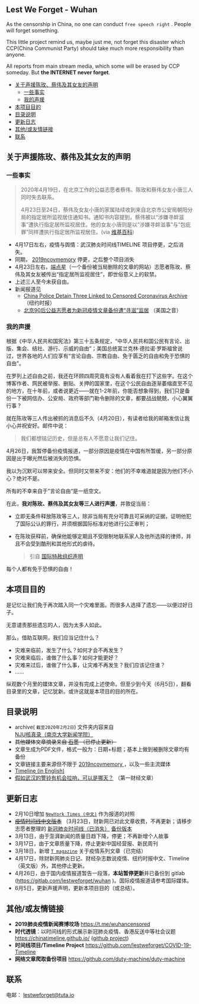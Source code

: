 ## Lest We Forget - Wuhan

As the censorship in China, no one can conduct `free speech right` . People will forget something.

This little project remind us, maybe just me, not forget this disaster which CCP(China Communist Party) should take much more responsibility than anyone.

All reports from main stream media, which some will be erased by CCP someday. But **the INTERNET never forget**. 

* [关于声援陈玫、蔡伟及其女友的声明](#关于声援陈玫蔡伟及其女友的声明)
  * [一些事实](#一些事实)
  * [我的声援](#我的声援)
* [本项目目的](#本项目目的)
* [目录说明](#目录说明)
* [更新日志](#更新日志)
* [其他/或友情链接](#其他或友情链接)
* [联系](#联系)

## 关于声援陈玫、蔡伟及其女友的声明

### 一些事实

> 2020年4月19日，在北京工作的公益志愿者蔡伟、陈玫和蔡伟女友小唐三人同时失去联系。
>
> 4月23日至24日，蔡伟及女友小唐的家属陆续收到来自北京市公安局朝阳分局的指定居所监视居住通知书。通知书内容提到，蔡伟被以“涉嫌寻衅滋事”遭执行指定居所监视居住。他的女友小唐则是以“涉嫌寻衅滋事”与“包庇罪”同样遭执行指定居所监视居住。(via [维基百科](https://zh.wikipedia.org/wiki/%E7%AB%AF%E7%82%B9%E6%98%9F%E4%BA%8B%E4%BB%B6))

- 4月17日左右，疫情与舆情：武汉肺炎时间线TIMELINE 项目停更，之后消失。
- 同期， [2019ncovmemory](https://github.com/2019ncovmemory/nCovMemory) 停更，之后整个项目消失
- 4月23日左右，[端点星](https://terminus2049.github.io/)（一个备份被当局删除的文章的网站）志愿者陈玫、蔡伟及其女友被传出“指定居所监视居住”，即世俗意义上的软禁。
- 上述三人至今未获自由。
- 新闻报道见
  - [China Police Detain Three Linked to Censored Coronavirus Archive](https://www.nytimes.com/reuters/2020/04/27/world/asia/27reuters-health-coronavirus-china-rights.html) （纽约时报）
  -  [北京90后公益志愿者为新冠疫情文章备份遭“寻滋”监居](https://www.voachinese.com/a/chinese-netizen-activists-detained-for-copying-deleted-coronavirus-material-20200426/5392655.html) （美国之音）

### 我的声援

根据《中华人民共和国宪法》第三十五条规定，“中华人民共和国公民有言论、出版、集会、结社、游行、示威的自由”；美国总统富兰克林·德拉诺·罗斯福曾说过，世界各地的人们应享有“言论自由、宗教自由、免于匮乏的自由和免于恐惧的自由"。

在罗列上述自由之前，我还在环顾四周究竟有没有人看着我在打下这些字。在这个博客作者、网民被举报、删贴、关押的国家里，在这个公民自由逐渐萎缩直至不见的地方，在十年前，或者说更近——就在1-2年前，你能否想象得到，我们只是备份一下被网信办、公安局、政府等部门勒令删除的文章，都要战战兢兢，小心翼翼行事？

就在陈玫等三人传出被抓的消息后不久（4月20日），有读者给我的邮箱发信让我小心并祝安好。邮件中说：

> 我们都想铭记历史，但是总有人不愿意让我们记住。

4月26日，我暂停备份疫情报道，一部分原因是疫情在中国有所暂缓，另一部分原因是出于曝光然后被消失的恐惧。

我以为沉默可以带来安全。但同时又带来不安：他们的不幸难道就是因为他们不小心？绝对不是。

所有的不幸来自于”言论自由“是一纸空文。

在此，**我对陈玫、蔡伟及其女友等三人进行声援**，并敦促当局：

- 立即无条件释放陈玫等三人，除非当局有充分可靠且可采纳的证据，证明他犯了国际公认的罪行，并须根据国际标准对他进行公正审判；

- 在陈玫获释前，确保他能够定期且不受限制地联系家人及他所选择的律师，并且不会受到酷刑和其他形式的虐待。

  > 引自 [国际特赦组织声明](https://zh.amnesty.org/more-resources/news/_china-covid-19-activist-held-incommunicado-chen-mei/)

每个人都有免于恐惧的自由！

## 本项目目的

是记忆让我们免于再次踏入同一个灾难里面。而很多人选择了遗忘——以便过好日子。

无意谴责那些遗忘的人，因为太多人如此。

那么，借助互联网，我们应当记住什么？

- 灾难来临前，发生了什么？如何才会不再发生？
- 灾难来临后，谁做了什么事？如何才能更好？
- 灾难来过后，谁做了什么事，让灾难不再发生？我们应该记住谁？
- ……

纵观数个月里的媒体文章，并没有完成上述使命。但至少到今天（6月5日），翻看目录里的文章，记忆犹新。或许这就是本项目的目的所在。


## 目录说明

- archive( `截至2020年2月2日`) 文件夹内容来自 [NJU核真录（南京大学新闻学院）]( https://pan.baidu.com/s/1ai7pQQAO0ap_rOVjRWFWWg)
- ~~其他媒体文章摘录来自 [石墨](https://shimo.im/docs/2d05dce1eaa743c7/read  ) （已停止更新）~~
- 文章生成为PDF文件，格式一般为：日期+标题；基本上做到被删除文章均有备份
- 文章链接主要来源但不限于 [2019ncovmemory ]( https://github.com/2019ncovmemory/nCovMemory) ，以及一些主流媒体
- [Timeline (in English)](https://github.com/lestweforget/wuhan2019/blob/master/Timeline(ENG).md)
- [假如武汉的警铃有机会拉响，可以是哪天？](https://github.com/lestweforget/wuhan2019/blob/master/The-timeline-from-alarm-to-lockdown.pdf) （第一财经文章）

## 更新日志

- 2月10日增加 [`NewYork Times (中文)`](https://github.com/lestweforget/wuhan2019/tree/master/NewYork%20Times%20(%E4%B8%AD%E6%96%87)) 作为报道的对照
- ~~[疫情时间线中文版本](https://github.com/lestweforget/wuhan2019/blob/master/Timeline(CHN).md)~~ （3月23日，财新网已对此文章收费，不再更新；请移步志愿者整理的 [新冠肺炎时间线（已消失）](https://github.com/Pratitya/wuhan2020-timeline) [备份版本](https://lestweforget.github.io/COVID-19-Timeline/)
- 3月13日，由于澎湃新闻的质量日趋下降，停更；不再新增个人故事
- 3月17日，由于文章质量下降，停止更新中国经营报、新民周刊
- 3月18日，新增 [`T magazine`](https://github.com/lestweforget/wuhan2019/tree/master/Tmagazine%E4%B8%AD%E6%96%87) 关于疫情系列文章（已完结）
- 4月17日，除财新网肺炎日记、财经杂志数说疫情、纽约时报中文、Timeline（英文版）外，其他停止更新。
- 4月26日，由于国内疫情报道暂告一段落，**本站暂停更新**并已备份到 gitlab (https://gitlab.com/lestweforget/wuhan  )。国际疫情报道请参考国际媒体。
- 6月5日，更新声援声明，更新本项目目的（或总结）。

## 其他/或友情链接

- **2019肺炎疫情新闻赛博坟场** https://t.me/wuhancensored
- **时代透镜**：以时间线的形式展示新冠肺炎疫情、香港反送中等社会议题  https://chinatimeline.github.io/  ([github project](https://github.com/chinatimeline/chinatimeline.github.io))
- **时间线项目/Timeline Project** https://github.com/lestweforget/COVID-19-Timeline
- **网络文章爬取备份项目** https://github.com/duty-machine/duty-machine

## 联系

电邮： lestweforget@tuta.io
